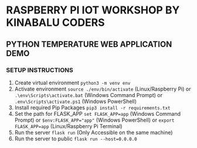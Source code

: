 # RASPBERRY PI IOT WORKSHOP BY KINABALU CODERS

## PYTHON TEMPERATURE WEB APPLICATION DEMO

### SETUP INSTRUCTIONS

1. Create virtual environment `python3 -m venv env`
2. Activate environment `source ./env/bin/activate` (Linux/Raspberry Pi) or `.\env\Scripts\activate.bat` (Windows Command Prompt) or `.env\Scripts\activate.ps1` (Windows PowerShell)
3. Install required Pip Packages `pip3 install -r requirements.txt`
4. Set the path for FLASK_APP `set FLASK_APP=app` (Windows Command Prompt) or `$env:FLASK_APP="app"` (Windows PowerShell) or `export FLASK_APP=app` (Linux/Raspberry Pi Terminal)
5. Run the server `flask run` (Only Accessible on the same machine)
6. Run the server to public `flask run --host=0.0.0.0`
